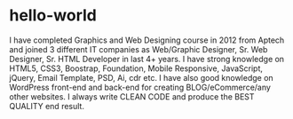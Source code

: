 # hello-world
I have completed Graphics and Web Designing course in 2012 from Aptech and joined 3 different IT companies as Web/Graphic Designer, Sr. Web Designer, Sr. HTML Developer in last 4+ years. I have strong knowledge on HTML5, CSS3, Boostrap, Foundation, Mobile Responsive, JavaScript, jQuery, Email Template, PSD, Ai, cdr etc. I have also good knowledge on WordPress front-end and back-end for creating BLOG/eCommerce/any other websites. I always write CLEAN CODE and produce the BEST QUALITY end result.
